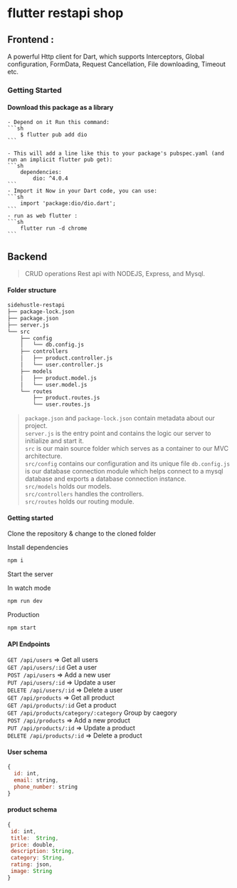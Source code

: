 # flutter restapi shop

## Frontend :

A powerful Http client for Dart, which supports Interceptors, Global configuration, FormData, Request Cancellation, File downloading, Timeout etc.
### Getting Started

#### Download this package as a library
 
    - Depend on it Run this command:
    ```sh
        $ flutter pub add dio
    ```
 
    - This will add a line like this to your package's pubspec.yaml (and run an implicit flutter pub get):
    ```sh
        dependencies:
            dio: ^4.0.4
    ```
    - Import it Now in your Dart code, you can use:
    ```sh
        import 'package:dio/dio.dart';
    ```
    - run as web flutter :
    ```sh
        flutter run -d chrome
    ```
## Backend
> CRUD operations Rest api with NODEJS, Express, and Mysql.

#### Folder structure
```sh
sidehustle-restapi
├── package-lock.json
├── package.json
├── server.js
└── src
    ├── config
    │   └── db.config.js
    ├── controllers
	│   ├── product.controller.js
    │   └── user.controller.js
    ├── models
	│   ├── product.model.js
    │   └── user.model.js
    └── routes
		├── product.routes.js
		└── user.routes.js
```
> `package.json` and `package-lock.json` contain metadata about our project.<br>
> `server.js` is the entry point and contains the logic our server to initialize and start it.<br>
> `src` is our main source folder which serves as a container to our MVC architecture.<br>
> `src/config` contains our configuration and its unique file `db.config.js` is our database connection module which helps connect to a mysql database and exports a database connection instance.<br>
> `src/models` holds our models.<br>
> `src/controllers` handles the controllers.<br>
> `src/routes` holds our routing module.

#### Getting started
Clone the repository & change to the cloned folder

Install dependencies
```sh
npm i
```
Start the server

In watch mode
```sh
npm run dev
```
Production
```sh
npm start
```

#### API Endpoints
`GET /api/users` => Get all users <br>
`GET /api/users/:id` Get a user <br>
`POST /api/users` => Add a new user <br>
`PUT /api/users/:id` => Update a user <br>
`DELETE /api/users/:id` => Delete a user <br>
`GET /api/products` => Get all product <br>
`GET /api/products/:id` Get a product <br>
`GET /api/products/category/:category` Group by caegory <br>
`POST /api/products` => Add a new product <br>
`PUT /api/products/:id` => Update a product <br>
`DELETE /api/products/:id` => Delete a product <br>

#### User schema
```js
{
  id: int,
  email: string,
  phone_number: string
}
```
#### product schema
```js
{
 id: int,
 title:  String, 
 price: double, 
 description: String, 
 category: String, 
 rating: json, 
 image: String 
}
```
	
